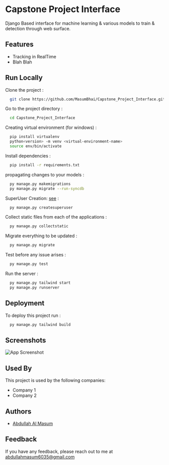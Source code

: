 
# Capstone Project Interface

Django Based interface for machine learning & various models to train & detection through web surface.


## Features

- Tracking in RealTime
- Blah Blah
    
## Run Locally

Clone the project :

```bash
  git clone https://github.com/MasumBhai/Capstone_Project_Interface.git
```

Go to the project directory :

```bash
  cd Capstone_Project_Interface
```

Creating virtual environment (for windows) :

```bash
  pip install virtualenv
  python<version> -m venv <virtual-environment-name>
  source env/bin/activate
```

Install dependencies :

```bash
  pip install -r requirements.txt
```
propagating changes to your models :
```bash
  py manage.py makemigrations
  py manage.py migrate --run-syncdb
```
SuperUser Creation: [see](https://stackoverflow.com/a/66924978/13939591) :
```bash
  py manage.py createsuperuser
```

Collect static files from each of the applications :
```bash
  py manage.py collectstatic
```

Migrate everything to be updated :
```bash
  py manage.py migrate
```
Test before any issue arises :
```bash
  py manage.py test
```
Run the server : 
```bash
  py manage.py tailwind start
  py manage.py runserver
```

## Deployment

To deploy this project run :

```bash
  py manage.py tailwind build
```


## Screenshots

![App Screenshot](https://via.placeholder.com/468x300?text=App+Screenshot+Here)


## Used By

This project is used by the following companies:

- Company 1
- Company 2

## Authors

- [Abdullah Al Masum](https://github.com/MasumBhai)

## Feedback

If you have any feedback, please reach out to me at [abdullahmasum6035@gmail.com](mailto:abdullahmasum6035@gmail.com?subject=Feedback%20For%20Your%20Github%20Repository)


